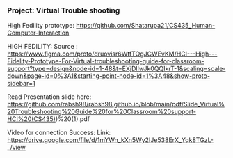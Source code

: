 ### Project: Virtual Trouble shooting

High Fedility  prototype: https://github.com/Shatarupa21/CS435_Human-Computer-Interaction

HIGH FEDILITY: Source : https://www.figma.com/proto/druovisr6WtfTOgJCWEvKM/HCI---High---Fidelity-Prototype-For-Virtual-troubleshooting-guide-for-classroom-support?type=design&node-id=1-48&t=EXjDlIwJk0QQIkrT-1&scaling=scale-down&page-id=0%3A1&starting-point-node-id=1%3A48&show-proto-sidebar=1

Read Presentation slide  here: https://github.com/rabsh98/rabsh98.github.io/blob/main/pdf/Slide_Virtual%20Troubleshooting%20Guide%20for%20Classroom%20support-HCI%20(CS435))%20(1).pdf


Video for connection Success: Link: https://drive.google.com/file/d/1mYWn_kXn5Wy2IJe538ErX_Yqk8TGzL-_/view
